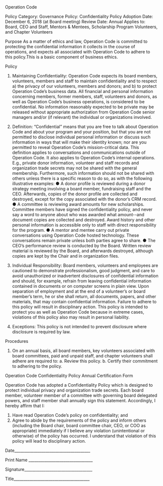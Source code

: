 Operation Code

Policy Category: Governance
Policy: Confidentiality Policy
Adoption Date: December 6, 2018 (at Board meeting)
Review Date: Annual
Applies to: Board, CEO and Staff, Mentors & Mentees, Scholarship Program Volunteers, and Chapter Volunteers

Purpose
As a matter of ethics and law, Operation Code is committed to protecting the confidential
information it collects in the course of operations, and expects all associated with Operation
Code to adhere to this policy.This is a basic component of business ethics.

Policy
1. Maintaining Confidentiality: Operation Code expects its board members, volunteers,
members and staff to maintain confidentiality and to respect a) the privacy of our
volunteers, members and donors; and b) to protect Operation Code’s business data.
All financial and personal information concerning members, former members, staff,
volunteers and donors, as well as Operation Code’s business operations, is considered
to be confidential.
No information reasonably expected to be private may be released without appropriate
authorization from Operation Code senior managers and/or (if relevant) the individual or
organizations involved.
2. Definition: “Confidential” means that you are free to talk about Operation Code and
about your program and your position, but that you are not permitted to disclose
individual personal information or discuss such information in ways that will make their
identity known; nor are you permitted to reveal Operation Code’s mission-critical data.
This definition applies to conversations and communications outside of Operation Code.
It also applies to Operation Code’s internal operations. E.g., private donor information,
volunteer and staff records and organization trade secrets may not be shared with the 
general membership. Furthermore, such information should not be shared with others unless 
there is a specific reason to do so, as with the following illustrative examples:
● A donor profile is reviewed during a donor strategy meeting involving a board
member, fundraising staff and the CEO. Afterwards, copies of the donor profile
are collected and destroyed, except for the copy associated with the donor’s
CRM record.
● A committee is reviewing award amounts for new scholarships. Committee
members have signed the confidentiality policy, and never say a word to anyone
about who was awarded what amount--and document copies are collected and
destroyed. Award history and other personal information is accessible only to
staff with direct responsibility for the program.
● A mentor and mentee carry out private conversations using Operation Code
hosted technology. These conversations remain private unless both parties agree
to share.
● The CEO’s performance review is conducted by the Board. Written review
material is reviewed by the Board, and afterwards destroyed, although copies are
kept by the Chair and in organization files.

3. Individual Responsibility: Board members, volunteers and employees are cautioned to
demonstrate professionalism, good judgment, and care to avoid unauthorized or
inadvertent disclosures of confidential information and should, for example, refrain from
leaving confidential information contained in documents or on computer screens in plain
view.
Upon separation of employment and at the end of a volunteer’s or board member’s term,
he or she shall return, all documents, papers, and other materials, that may contain
confidential information.
Failure to adhere to this policy will result in disciplinary action. This policy is intended to
protect you as well as Operation Code because in extreme cases, violations of this
policy also may result in personal liability.
4. Exceptions: This policy is not intended to prevent disclosure where disclosure is required
by law.

Procedures
1. On an annual basis, all board members, key volunteers associated with board
committees, paid and unpaid staff, and chapter volunteers shall adhere are required to:
a. Review this policy.
b. Certify their commitment to adhering to the policy.

Operation Code
Confidentiality Policy
Annual Certification Form

Operation Code has adopted a Confidentiality Policy which is designed to protect individual
privacy and organization trade secrets. Each board member, volunteer member of a committee
with governing board delegated powers, and staff member shall annually sign this statement.
Accordingly, I hereby affirm that I:
1. Have read Operation Code’s policy on confidentiality; and
2. Agree to abide by the requirements of the policy and inform others (including the Board
chair, board committee chair, CEO, or COO as appropriate) immediately if I believe any
violation (unintentional or otherwise) of the policy has occurred.
I understand that violation of this policy will lead to disciplinary action.
 


Date_______________________________________

Print Name _________________________________

Signature___________________________________

Title_______________________________________
